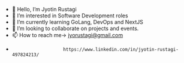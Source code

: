 - 👋 Hello, I’m Jyotin Rustagi
- 👀 I’m interested in Software Development roles
- 🌱 I’m currently learning GoLang, DevOps and NextJS
- 💞️ I’m looking to collaborate on projects and events.
- 📫 How to reach me->  jyorustagi@gmail.com
-                        https://www.linkedin.com/in/jyotin-rustagi-497824213/


